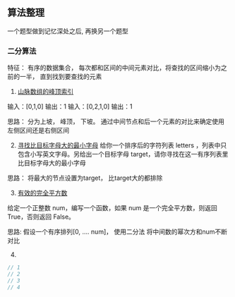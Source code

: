 ## 算法整理

一个题型做到记忆深处之后, 再换另一个题型

### 二分算法

特征： 有序的数据集合， 每次都和区间的中间元素对比，将查找的区间缩小为之前的一半， 直到找到要查找的元素

1. [山脉数组的峰顶索引](https://leetcode-cn.com/problems/peak-index-in-a-mountain-array/submissions/)

  输入：[0,1,0]
  输出：1
  输入：[0,2,1,0]
  输出：1

  思路： 分为上坡， 峰顶， 下坡。 通过中间节点和后一个元素的对比来确定使用左侧区间还是右侧区间

2. [寻找比目标字母大的最小字母](https://leetcode-cn.com/problems/find-smallest-letter-greater-than-target/)
  给你一个排序后的字符列表 letters ，列表中只包含小写英文字母。另给出一个目标字母 target，请你寻找在这一有序列表里比目标字母大的最小字母

  思路： 将最大的节点设置为target， 比target大的都排除

3. [有效的完全平方数](https://leetcode-cn.com/problems/valid-perfect-square/)

  给定一个正整数 num，编写一个函数，如果 num 是一个完全平方数，则返回 True，否则返回 False。

  思路: 假设一个有序排列[0, .... num]， 使用二分法 将中间数的幂次方和num不断对比

4. 


```javascript
// 1
// 2
// 3
// 4

```